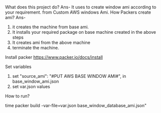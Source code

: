 What does this project do?
Ans- It uses to create window ami according to your requirement. from Custom AWS windows Ami.
How Packers create ami?
Ans-
1. it creates the machine from base ami.
2. It installs your required package on base machine created in the above steps
3. It creates ami from the above machine
4. terminate the machine.

Install packer
https://www.packer.io/docs/install

Set variables

1. set "source_ami": "#PUT AWS BASE WINDOW AMI#", in base_window_ami.json
2. set var.json values

How to run?


time packer build -var-file=var.json base_window_database_ami.json"         

